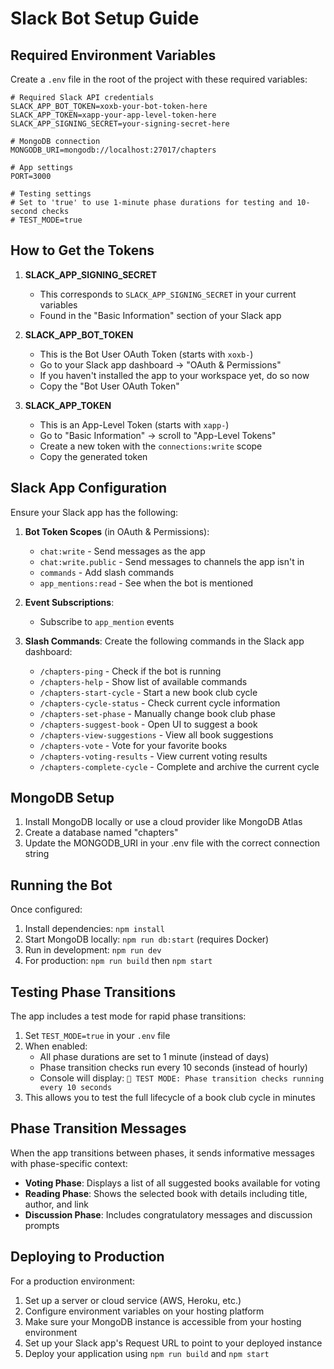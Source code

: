 # Slack Bot Setup Guide

## Required Environment Variables

Create a `.env` file in the root of the project with these required variables:

```
# Required Slack API credentials
SLACK_APP_BOT_TOKEN=xoxb-your-bot-token-here
SLACK_APP_TOKEN=xapp-your-app-level-token-here
SLACK_APP_SIGNING_SECRET=your-signing-secret-here

# MongoDB connection
MONGODB_URI=mongodb://localhost:27017/chapters

# App settings
PORT=3000

# Testing settings
# Set to 'true' to use 1-minute phase durations for testing and 10-second checks
# TEST_MODE=true
```

## How to Get the Tokens

1. **SLACK_APP_SIGNING_SECRET**

   - This corresponds to `SLACK_APP_SIGNING_SECRET` in your current variables
   - Found in the "Basic Information" section of your Slack app

2. **SLACK_APP_BOT_TOKEN**

   - This is the Bot User OAuth Token (starts with `xoxb-`)
   - Go to your Slack app dashboard → "OAuth & Permissions"
   - If you haven't installed the app to your workspace yet, do so now
   - Copy the "Bot User OAuth Token"

3. **SLACK_APP_TOKEN**
   - This is an App-Level Token (starts with `xapp-`)
   - Go to "Basic Information" → scroll to "App-Level Tokens"
   - Create a new token with the `connections:write` scope
   - Copy the generated token

## Slack App Configuration

Ensure your Slack app has the following:

1. **Bot Token Scopes** (in OAuth & Permissions):

   - `chat:write` - Send messages as the app
   - `chat:write.public` - Send messages to channels the app isn't in
   - `commands` - Add slash commands
   - `app_mentions:read` - See when the bot is mentioned

2. **Event Subscriptions**:

   - Subscribe to `app_mention` events

3. **Slash Commands**:
   Create the following commands in the Slack app dashboard:
   - `/chapters-ping` - Check if the bot is running
   - `/chapters-help` - Show list of available commands
   - `/chapters-start-cycle` - Start a new book club cycle
   - `/chapters-cycle-status` - Check current cycle information
   - `/chapters-set-phase` - Manually change book club phase
   - `/chapters-suggest-book` - Open UI to suggest a book
   - `/chapters-view-suggestions` - View all book suggestions
   - `/chapters-vote` - Vote for your favorite books
   - `/chapters-voting-results` - View current voting results
   - `/chapters-complete-cycle` - Complete and archive the current cycle

## MongoDB Setup

1. Install MongoDB locally or use a cloud provider like MongoDB Atlas
2. Create a database named "chapters"
3. Update the MONGODB_URI in your .env file with the correct connection string

## Running the Bot

Once configured:

1. Install dependencies: `npm install`
2. Start MongoDB locally: `npm run db:start` (requires Docker)
3. Run in development: `npm run dev`
4. For production: `npm run build` then `npm start`

## Testing Phase Transitions

The app includes a test mode for rapid phase transitions:

1. Set `TEST_MODE=true` in your `.env` file
2. When enabled:
   - All phase durations are set to 1 minute (instead of days)
   - Phase transition checks run every 10 seconds (instead of hourly)
   - Console will display: `🧪 TEST MODE: Phase transition checks running every 10 seconds`
3. This allows you to test the full lifecycle of a book club cycle in minutes

## Phase Transition Messages

When the app transitions between phases, it sends informative messages with phase-specific context:

- **Voting Phase**: Displays a list of all suggested books available for voting
- **Reading Phase**: Shows the selected book with details including title, author, and link
- **Discussion Phase**: Includes congratulatory messages and discussion prompts

## Deploying to Production

For a production environment:

1. Set up a server or cloud service (AWS, Heroku, etc.)
2. Configure environment variables on your hosting platform
3. Make sure your MongoDB instance is accessible from your hosting environment
4. Set up your Slack app's Request URL to point to your deployed instance
5. Deploy your application using `npm run build` and `npm start`
